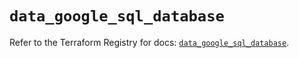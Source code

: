 # `data_google_sql_database`

Refer to the Terraform Registry for docs: [`data_google_sql_database`](https://registry.terraform.io/providers/hashicorp/google/5.40.0/docs/data-sources/sql_database).
